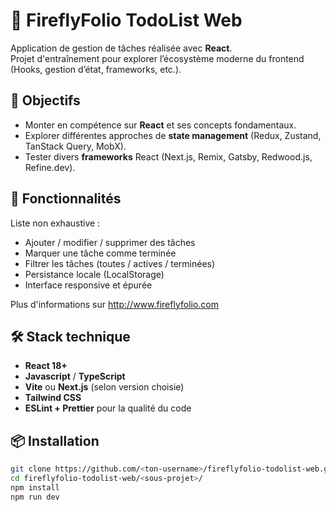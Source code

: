 # 📝 FireflyFolio TodoList Web

Application de gestion de tâches réalisée avec **React**.  
Projet d'entraînement pour explorer l’écosystème moderne du frontend (Hooks, gestion d’état, frameworks, etc.).

## 🚀 Objectifs

- Monter en compétence sur **React** et ses concepts fondamentaux.  
- Explorer différentes approches de **state management** (Redux, Zustand, TanStack Query, MobX).  
- Tester divers **frameworks** React (Next.js, Remix, Gatsby, Redwood.js, Refine.dev).

## 🧩 Fonctionnalités

Liste non exhaustive :

- Ajouter / modifier / supprimer des tâches  
- Marquer une tâche comme terminée  
- Filtrer les tâches (toutes / actives / terminées)  
- Persistance locale (LocalStorage)  
- Interface responsive et épurée

Plus d'informations sur http://www.fireflyfolio.com

## 🛠️ Stack technique

- **React 18+**
- **Javascript** / **TypeScript**
- **Vite** ou **Next.js** (selon version choisie)
- **Tailwind CSS**  
- **ESLint + Prettier** pour la qualité du code  

## 📦 Installation

```bash
git clone https://github.com/<ton-username>/fireflyfolio-todolist-web.git
cd fireflyfolio-todolist-web/<sous-projet>/
npm install
npm run dev
